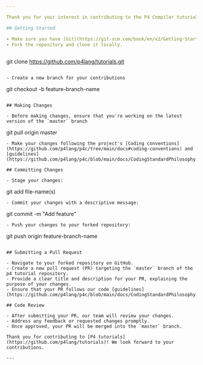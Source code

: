 ```yaml
---

Thank you for your interest in contributing to the P4 Compiler tutorials repository! Your contributions are important and will help to improve the project for everyone. Before you begin, please consider the guidelines below.

## Getting Started

- Make sure you have [Git](https://git-scm.com/book/en/v2/Getting-Started-Installing-Git) installed on your machine.
- Fork the repository and clone it locally.
  
  ```
  git clone https://github.com/p4lang/tutorials.git
  ```
  
- Create a new branch for your contributions
  
  ```
  git checkout -b feature-branch-name
  ```

## Making Changes

- Before making changes, ensure that you're working on the latest version of the `master` branch
  
  ```
  git pull origin master
  ```
- Make your changes following the project's [Coding conventions](https://github.com/p4lang/p4c/tree/main/docs#coding-conventions) and [guidelines](https://github.com/p4lang/p4c/blob/main/docs/CodingStandardPhilosophy.md).

## Committing Changes

- Stage your changes:
  
  ```
  git add file-name(s)
  ```
- Commit your changes with a descriptive message:
  
  ```
  git commit -m "Add feature"
  ```
- Push your changes to your forked repository:
  
  ```
  git push origin feature-branch-name
  ```

## Submitting a Pull Request

- Navigate to your forked repository on GitHub.
- Create a new pull request (PR) targeting the `master` branch of the p4 tutorial repository.
- Provide a clear title and description for your PR, explaining the purpose of your changes.
- Ensure that your PR follows our code [guidelines](https://github.com/p4lang/p4c/blob/main/docs/CodingStandardPhilosophy.md).

## Code Review

- After submitting your PR, our team will review your changes.
- Address any feedback or requested changes promptly.
- Once approved, your PR will be merged into the `master` branch.

Thank you for contributing to [P4 tutorials](https://github.com/p4lang/tutorials)! We look forward to your contributions.

---
```

